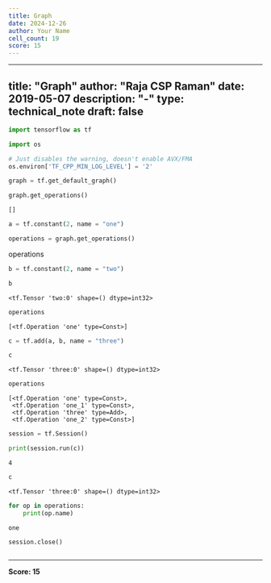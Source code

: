 ```yaml
---
title: Graph
date: 2024-12-26
author: Your Name
cell_count: 19
score: 15
---
```


---
title: "Graph"
author: "Raja CSP Raman"
date: 2019-05-07
description: "-"
type: technical_note
draft: false
---

```python
import tensorflow as tf

import os

# Just disables the warning, doesn't enable AVX/FMA
os.environ['TF_CPP_MIN_LOG_LEVEL'] = '2'
```


```python
graph = tf.get_default_graph()
```


```python
graph.get_operations()
```




    []




```python
a = tf.constant(2, name = "one")
```


```python
operations = graph.get_operations()
```
operations

```python
b = tf.constant(2, name = "two")
```


```python
b
```




    <tf.Tensor 'two:0' shape=() dtype=int32>




```python
operations
```




    [<tf.Operation 'one' type=Const>]




```python
c = tf.add(a, b, name = "three")
```


```python
c
```




    <tf.Tensor 'three:0' shape=() dtype=int32>




```python
operations
```




    [<tf.Operation 'one' type=Const>,
     <tf.Operation 'one_1' type=Const>,
     <tf.Operation 'three' type=Add>,
     <tf.Operation 'one_2' type=Const>]




```python
session = tf.Session()
```


```python
print(session.run(c))
```

    4



```python
c
```




    <tf.Tensor 'three:0' shape=() dtype=int32>




```python
for op in operations:
    print(op.name)
```

    one



```python
session.close()
```


```python

```


---
**Score: 15**